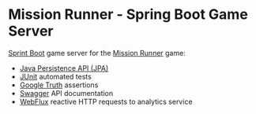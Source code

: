 # Mission Runner - Spring Boot Game Server

[Sprint Boot](https://spring.io/projects/spring-boot) game server for the [Mission Runner](https://github.com/npruehs/mission-runner) game:

* [Java Persistence API (JPA)](https://docs.oracle.com/javaee/6/tutorial/doc/bnbpz.html)
* [JUnit](https://junit.org/junit5/) automated tests
* [Google Truth](https://github.com/google/truth) assertions
* [Swagger](https://swagger.io/) API documentation
* [WebFlux](https://docs.spring.io/spring/docs/current/spring-framework-reference/web-reactive.html) reactive HTTP requests to analytics service
